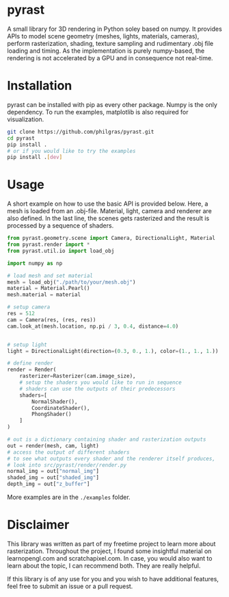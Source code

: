 # pyrast
A small library for 3D rendering in Python soley based on numpy.
It provides APIs to model scene geometry (meshes, lights, materials, cameras), perform rasterization, shading, texture sampling and rudimentary .obj file loading and timing.
As the implementation is purely numpy-based, the rendering is not accelerated by a GPU and in consequence not real-time.

# Installation
pyrast can be installed with pip as every other package. Numpy is the only dependency.
To run the examples, matplotlib is also required for visualization.

```sh
git clone https://github.com/philgras/pyrast.git
cd pyrast
pip install .
# or if you would like to try the examples
pip install .[dev]
```

# Usage
A short example on how to use the basic API is provided below. Here, a mesh is loaded from an .obj-file. Material, light, camera and renderer are also defined.
In the last line, the scenes gets rasterized and the result is processed by a sequence of shaders.

```python
from pyrast.geometry.scene import Camera, DirectionalLight, Material
from pyrast.render import *
from pyrast.util.io import load_obj

import numpy as np

# load mesh and set material
mesh = load_obj("./path/to/your/mesh.obj")
material = Material.Pearl()
mesh.material = material

# setup camera
res = 512
cam = Camera(res, (res, res))
cam.look_at(mesh.location, np.pi / 3, 0.4, distance=4.0)


# setup light
light = DirectionalLight(direction=(0.3, 0., 1.), color=(1., 1., 1.))

# define render
render = Render(
    rasterizer=Rasterizer(cam.image_size),
    # setup the shaders you would like to run in sequence
    # shaders can use the outputs of their predecessors
    shaders=[
        NormalShader(),
        CoordinateShader(),
        PhongShader()
    ]
)

# out is a dictionary containing shader and rasterization outputs
out = render(mesh, cam, light)
# access the output of different shaders
# to see what outputs every shader and the renderer itself produces,
# look into src/pyrast/render/render.py
normal_img = out["normal_img"]
shaded_img = out["shaded_img"]
depth_img = out["z_buffer"]

```

More examples are in the `./examples` folder.

# Disclaimer
This library was written as part of my freetime project to learn more about rasterization.
Throughout the project, I found some insightful material on learnopengl.com and scratchapixel.com.
In case, you would also want to learn about the topic, I can recommend both.
They are really helpful. 

If this library is of any use for you and you wish to have additional features, feel free to submit an issue or a pull request.  
